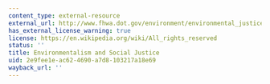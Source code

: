 ```yaml
---
content_type: external-resource
external_url: http://www.fhwa.dot.gov/environment/environmental_justice/ej_at_dot/index.cfm
has_external_license_warning: true
license: https://en.wikipedia.org/wiki/All_rights_reserved
status: ''
title: Environmentalism and Social Justice
uid: 2e9fee1e-ac62-4690-a7d8-103217a18e69
wayback_url: ''
---
```

